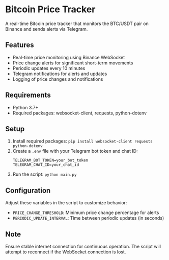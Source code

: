 # Bitcoin Price Tracker

A real-time Bitcoin price tracker that monitors the BTC/USDT pair on Binance and sends alerts via Telegram.

## Features

- Real-time price monitoring using Binance WebSocket
- Price change alerts for significant short-term movements
- Periodic updates every 10 minutes
- Telegram notifications for alerts and updates
- Logging of price changes and notifications

## Requirements

- Python 3.7+
- Required packages: websocket-client, requests, python-dotenv

## Setup

1. Install required packages: `pip install websocket-client requests python-dotenv`
2. Create a `.env` file with your Telegram bot token and chat ID:
   ```
   TELEGRAM_BOT_TOKEN=your_bot_token
   TELEGRAM_CHAT_ID=your_chat_id
   ```
3. Run the script: `python main.py`

## Configuration

Adjust these variables in the script to customize behavior:

- `PRICE_CHANGE_THRESHOLD`: Minimum price change percentage for alerts
- `PERIODIC_UPDATE_INTERVAL`: Time between periodic updates (in seconds)

## Note

Ensure stable internet connection for continuous operation. The script will attempt to reconnect if the WebSocket connection is lost.
